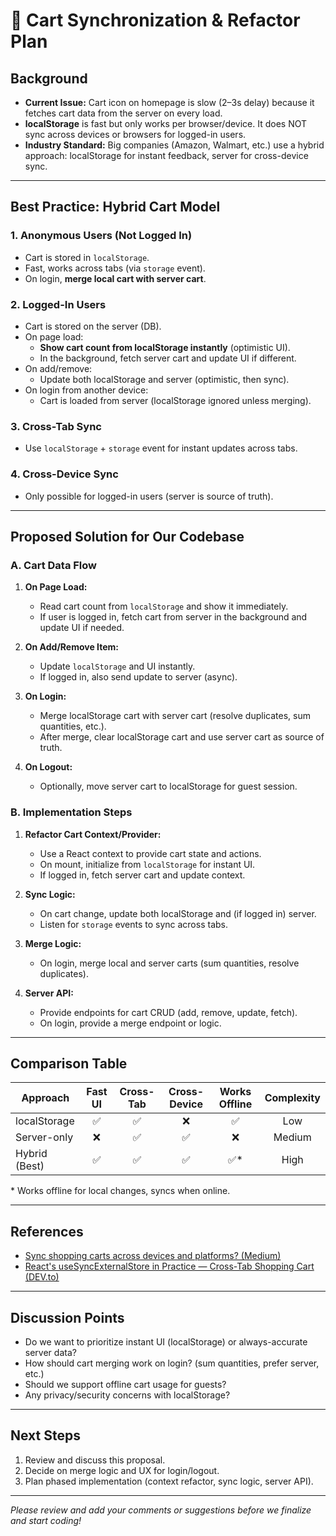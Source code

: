 # 🛒 Cart Synchronization & Refactor Plan

## Background

- **Current Issue:** Cart icon on homepage is slow (2–3s delay) because it fetches cart data from the server on every load.
- **localStorage** is fast but only works per browser/device. It does NOT sync across devices or browsers for logged-in users.
- **Industry Standard:** Big companies (Amazon, Walmart, etc.) use a hybrid approach: localStorage for instant feedback, server for cross-device sync.

---

## Best Practice: Hybrid Cart Model

### 1. Anonymous Users (Not Logged In)
- Cart is stored in `localStorage`.
- Fast, works across tabs (via `storage` event).
- On login, **merge local cart with server cart**.

### 2. Logged-In Users
- Cart is stored on the server (DB).
- On page load:
  - **Show cart count from localStorage instantly** (optimistic UI).
  - In the background, fetch server cart and update UI if different.
- On add/remove:
  - Update both localStorage and server (optimistic, then sync).
- On login from another device:
  - Cart is loaded from server (localStorage ignored unless merging).

### 3. Cross-Tab Sync
- Use `localStorage` + `storage` event for instant updates across tabs.

### 4. Cross-Device Sync
- Only possible for logged-in users (server is source of truth).

---

## Proposed Solution for Our Codebase

### A. Cart Data Flow

1. **On Page Load:**
   - Read cart count from `localStorage` and show it immediately.
   - If user is logged in, fetch cart from server in the background and update UI if needed.

2. **On Add/Remove Item:**
   - Update `localStorage` and UI instantly.
   - If logged in, also send update to server (async).

3. **On Login:**
   - Merge localStorage cart with server cart (resolve duplicates, sum quantities, etc.).
   - After merge, clear localStorage cart and use server cart as source of truth.

4. **On Logout:**
   - Optionally, move server cart to localStorage for guest session.

### B. Implementation Steps

1. **Refactor Cart Context/Provider:**
   - Use a React context to provide cart state and actions.
   - On mount, initialize from `localStorage` for instant UI.
   - If logged in, fetch server cart and update context.

2. **Sync Logic:**
   - On cart change, update both localStorage and (if logged in) server.
   - Listen for `storage` events to sync across tabs.

3. **Merge Logic:**
   - On login, merge local and server carts (sum quantities, resolve duplicates).

4. **Server API:**
   - Provide endpoints for cart CRUD (add, remove, update, fetch).
   - On login, provide a merge endpoint or logic.

---

## Comparison Table

| Approach         | Fast UI | Cross-Tab | Cross-Device | Works Offline | Complexity |
|------------------|:-------:|:---------:|:------------:|:-------------:|:----------:|
| localStorage     |   ✅    |    ✅     |      ❌      |      ✅       |     Low    |
| Server-only      |   ❌    |    ✅     |      ✅      |      ❌       |    Medium  |
| Hybrid (Best)    |   ✅    |    ✅     |      ✅      |      ✅*      |    High    |

\* Works offline for local changes, syncs when online.

---

## References

- [Sync shopping carts across devices and platforms? (Medium)](https://medium.com/@jjmayank98/sync-shopping-carts-across-devices-and-platforms-53c62e4a9344)
- [React's useSyncExternalStore in Practice — Cross-Tab Shopping Cart (DEV.to)](https://dev.to/blamsa0mine/reacts-usesyncexternalstore-in-practice-building-a-cross-tab-shopping-cart-574f)

---

## Discussion Points

- Do we want to prioritize instant UI (localStorage) or always-accurate server data?
- How should cart merging work on login? (sum quantities, prefer server, etc.)
- Should we support offline cart usage for guests?
- Any privacy/security concerns with localStorage?

---

## Next Steps

1. Review and discuss this proposal.
2. Decide on merge logic and UX for login/logout.
3. Plan phased implementation (context refactor, sync logic, server API).

---

*Please review and add your comments or suggestions before we finalize and start coding!* 